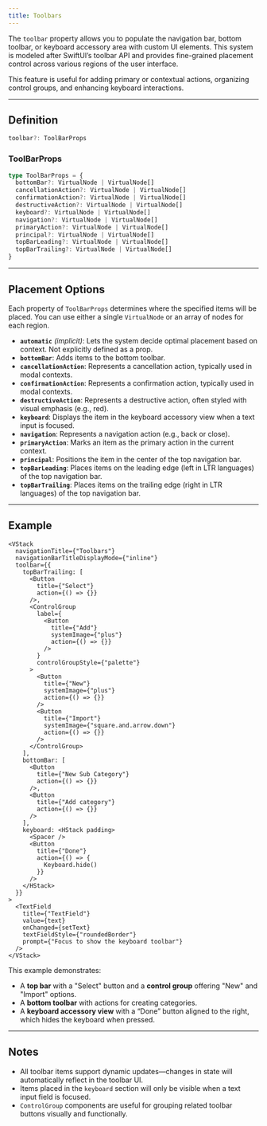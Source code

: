 ```yaml
---
title: Toolbars
---
```

The `toolbar` property allows you to populate the navigation bar, bottom toolbar, or keyboard accessory area with custom UI elements. This system is modeled after SwiftUI’s toolbar API and provides fine-grained placement control across various regions of the user interface.

This feature is useful for adding primary or contextual actions, organizing control groups, and enhancing keyboard interactions.

---

## Definition

```ts
toolbar?: ToolBarProps
```

### ToolBarProps

```ts
type ToolBarProps = {
  bottomBar?: VirtualNode | VirtualNode[]
  cancellationAction?: VirtualNode | VirtualNode[]
  confirmationAction?: VirtualNode | VirtualNode[]
  destructiveAction?: VirtualNode | VirtualNode[]
  keyboard?: VirtualNode | VirtualNode[]
  navigation?: VirtualNode | VirtualNode[]
  primaryAction?: VirtualNode | VirtualNode[]
  principal?: VirtualNode | VirtualNode[]
  topBarLeading?: VirtualNode | VirtualNode[]
  topBarTrailing?: VirtualNode | VirtualNode[]
}
```

---

## Placement Options

Each property of `ToolBarProps` determines where the specified items will be placed. You can use either a single `VirtualNode` or an array of nodes for each region.

* **`automatic`** *(implicit)*: Lets the system decide optimal placement based on context. Not explicitly defined as a prop.
* **`bottomBar`**: Adds items to the bottom toolbar.
* **`cancellationAction`**: Represents a cancellation action, typically used in modal contexts.
* **`confirmationAction`**: Represents a confirmation action, typically used in modal contexts.
* **`destructiveAction`**: Represents a destructive action, often styled with visual emphasis (e.g., red).
* **`keyboard`**: Displays the item in the keyboard accessory view when a text input is focused.
* **`navigation`**: Represents a navigation action (e.g., back or close).
* **`primaryAction`**: Marks an item as the primary action in the current context.
* **`principal`**: Positions the item in the center of the top navigation bar.
* **`topBarLeading`**: Places items on the leading edge (left in LTR languages) of the top navigation bar.
* **`topBarTrailing`**: Places items on the trailing edge (right in LTR languages) of the top navigation bar.

---

## Example

```tsx
<VStack
  navigationTitle={"Toolbars"}
  navigationBarTitleDisplayMode={"inline"}
  toolbar={{
    topBarTrailing: [
      <Button
        title={"Select"}
        action={() => {}}
      />,
      <ControlGroup
        label={
          <Button
            title={"Add"}
            systemImage={"plus"}
            action={() => {}}
          />
        }
        controlGroupStyle={"palette"}
      >
        <Button
          title={"New"}
          systemImage={"plus"}
          action={() => {}}
        />
        <Button
          title={"Import"}
          systemImage={"square.and.arrow.down"}
          action={() => {}}
        />
      </ControlGroup>
    ],
    bottomBar: [
      <Button
        title={"New Sub Category"}
        action={() => {}}
      />,
      <Button
        title={"Add category"}
        action={() => {}}
      />
    ],
    keyboard: <HStack padding>
      <Spacer />
      <Button
        title={"Done"}
        action={() => {
          Keyboard.hide()
        }}
      />
    </HStack>
  }}
>
  <TextField
    title={"TextField"}
    value={text}
    onChanged={setText}
    textFieldStyle={"roundedBorder"}
    prompt={"Focus to show the keyboard toolbar"}
  />
</VStack>
```

This example demonstrates:

* A **top bar** with a "Select" button and a **control group** offering "New" and "Import" options.
* A **bottom toolbar** with actions for creating categories.
* A **keyboard accessory view** with a “Done” button aligned to the right, which hides the keyboard when pressed.

---

## Notes

* All toolbar items support dynamic updates—changes in state will automatically reflect in the toolbar UI.
* Items placed in the `keyboard` section will only be visible when a text input field is focused.
* `ControlGroup` components are useful for grouping related toolbar buttons visually and functionally.
